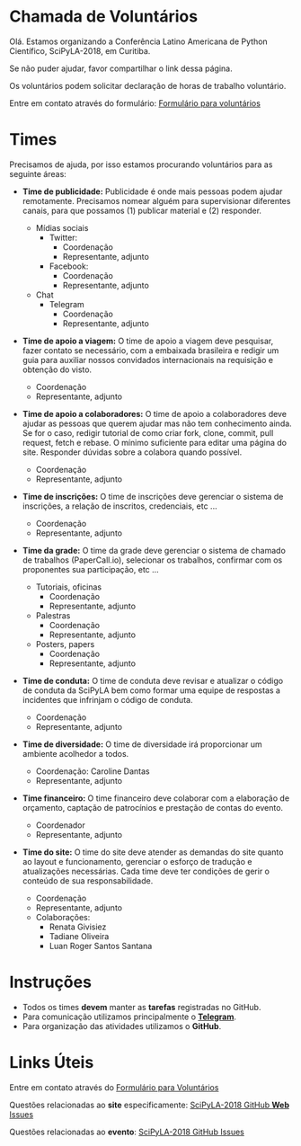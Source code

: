 Chamada de Voluntários
======================

Olá. Estamos organizando a Conferência Latino Americana de Python Científico, SciPyLA-2018, em Curitiba.

Se não puder ajudar, favor compartilhar o link dessa página.

Os voluntários podem solicitar declaração de horas de trabalho voluntário.

Entre em contato através do formulário: [Formulário para voluntários](https://goo.gl/forms/hOU27lEGvQ9CP6w53)


Times
=====

Precisamos de ajuda, por isso estamos procurando voluntários para as seguinte áreas:

* **Time de publicidade:** Publicidade é onde mais pessoas podem ajudar remotamente. Precisamos nomear alguém para supervisionar diferentes canais, para que possamos (1) publicar material e (2) responder.
  - Mídias sociais
    - Twitter:
      - Coordenação
      - Representante, adjunto
    - Facebook:
      - Coordenação
      - Representante, adjunto
  - Chat
    - Telegram
      - Coordenação
      - Representante, adjunto


* **Time de apoio a viagem:** O time de apoio a viagem deve pesquisar, fazer contato se necessário, com a embaixada brasileira e redigir um guia para auxiliar nossos convidados internacionais na requisição e obtenção do visto.
  - Coordenação
  - Representante, adjunto


* **Time de apoio a colaboradores:** O time de apoio a colaboradores deve ajudar as pessoas que querem ajudar mas não tem conhecimento ainda. Se for o caso, redigir tutorial de como criar fork, clone, commit, pull request, fetch e rebase. O mínimo suficiente para editar uma página do site. Responder dúvidas sobre a colabora quando possível.
  - Coordenação
  - Representante, adjunto


* **Time de inscrições:** O time de inscrições deve gerenciar o sistema de inscrições, a relação de inscritos, credenciais, etc ... 
  - Coordenação
  - Representante, adjunto


* **Time da grade:** O time da grade deve gerenciar o sistema de chamado de trabalhos (PaperCall.io), selecionar os trabalhos, confirmar com os proponentes sua participação, etc ...
  - Tutoriais, oficinas
    - Coordenação
    - Representante, adjunto
  - Palestras
    - Coordenação 
    - Representante, adjunto
  - Posters, papers
    - Coordenação
    - Representante, adjunto


* **Time de conduta:** O time de conduta deve revisar e atualizar o código de conduta da SciPyLA bem como formar uma equipe de respostas a incidentes que infrinjam o código de conduta.
  - Coordenação
  - Representante, adjunto


* **Time de diversidade:** O time de diversidade irá proporcionar um ambiente acolhedor a todos.
  - Coordenação: Caroline Dantas
  - Representante, adjunto


* **Time financeiro:** O time financeiro deve colaborar com a elaboração de orçamento, captação de patrocínios e prestação de contas do evento.
  - Coordenador
  - Representante, adjunto


* **Time do site:** O time do site deve atender as demandas do site quanto ao layout e funcionamento, gerenciar o esforço de tradução e atualizações necessárias. Cada time deve ter condições de gerir o conteúdo de sua responsabilidade.
  - Coordenação
  - Representante, adjunto
  - Colaborações:
    - Renata Givisiez
    - Tadiane Oliveira
    - Luan Roger Santos Santana


Instruções
==========

* Todos os times **devem** manter as **tarefas** registradas no GitHub.
* Para comunicação utilizamos principalmente o [**Telegram**](https://t.me/scipyBR).
* Para organização das atividades utilizamos o **GitHub**.


Links Úteis
==========

Entre em contato através do [Formulário para Voluntários](https://goo.gl/forms/hOU27lEGvQ9CP6w53)

Questões relacionadas ao **site** especificamente: [SciPyLA-2018 GitHub **Web** Issues](https://github.com/scipy-latinamerica/scipyla2018-web/issues)

Questões relacionadas ao **evento**: [SciPyLA-2018 GitHub Issues](https://github.com/scipy-latinamerica/scipyla2018/issues)

